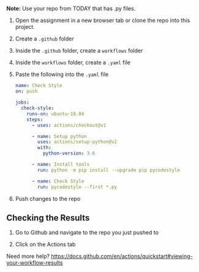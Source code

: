 ##

**Note:** Use your repo from TODAY that has .py files.

1. Open the assignment in a new browser tab or clone the repo into this project.

1. Create a `.github` folder

1. Inside the `.github` folder, create a `workflows` folder

1. Inside the `workflows` folder, create a `.yaml` file

1. Paste the following into the `.yaml` file
    ```yaml
    name: Check Style
    on: push

    jobs:
      check-style:
        runs-on: ubuntu-18.04
        steps:
          - uses: actions/checkout@v1

          - name: Setup python
            uses: actions/setup-python@v2
            with:
              python-version: 3.6

          - name: Install tools
            run: python -m pip install --upgrade pip pycodestyle

          - name: Check Style
            run: pycodestyle --first *.py
    ```

1. Push changes to the repo

## Checking the Results

1. Go to Github and navigate to the repo you just pushed to

1. Click on the Actions tab

Need more help? 
https://docs.github.com/en/actions/quickstart#viewing-your-workflow-results